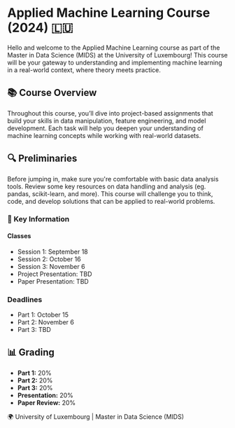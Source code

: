 # Applied Machine Learning Course (2024) 🇱🇺

Hello and welcome to the Applied Machine Learning course as part of the Master in Data Science (MIDS) at the University of Luxembourg! This course will be your gateway to understanding and implementing machine learning in a real-world context, where theory meets practice.

## 📚 Course Overview

Throughout this course, you’ll dive into project-based assignments that build your skills in data manipulation, feature engineering, and model development. Each task will help you deepen your understanding of machine learning concepts while working with real-world datasets.


## 🔍 Preliminaries

Before jumping in, make sure you're comfortable with basic data analysis tools. Review some key resources on data handling and analysis (eg. pandas, scikit-learn, and more). This course will challenge you to think, code, and develop solutions that can be applied to real-world problems.

### 🔑 Key Information

#### Classes
- Session 1: September 18
- Session 2: October 16
- Session 3: November 6
- Project Presentation: TBD
- Paper Presentation: TBD

### Deadlines
- Part 1: October 15
- Part 2: November 6
- Part 3: TBD

## 📊 Grading
- **Part 1:** 20%
- **Part 2:** 20%
- **Part 3:** 20%
- **Presentation:** 20%
- **Paper Review:** 20%



🌍 University of Luxembourg | Master in Data Science (MIDS)

